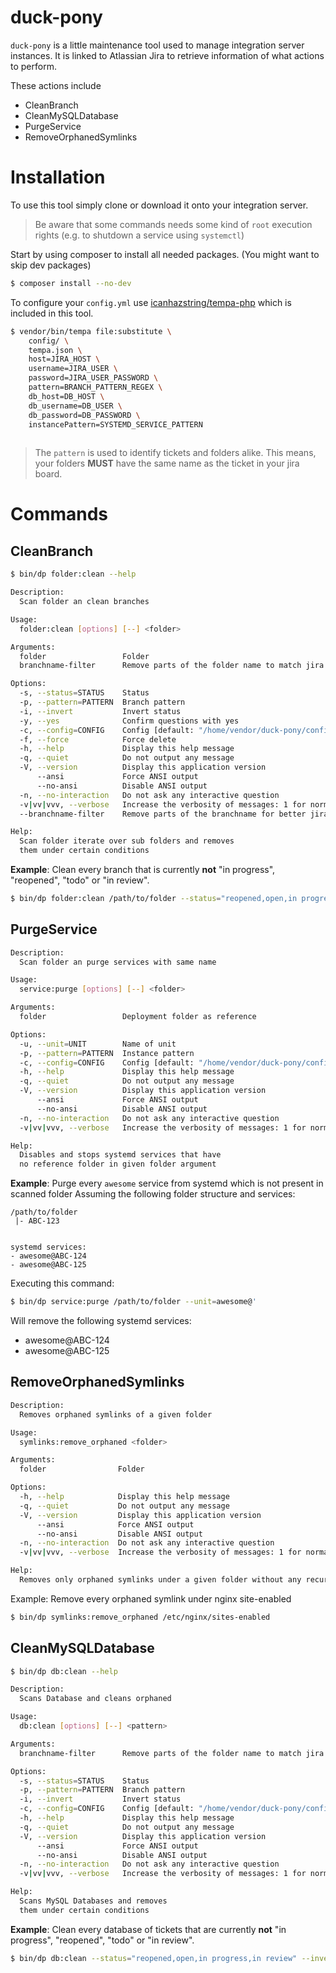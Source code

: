 # duck-pony

`duck-pony` is a little maintenance tool used to manage integration server instances.
It is linked to Atlassian Jira to retrieve information of what actions to perform.

These actions include
- CleanBranch
- CleanMySQLDatabase
- PurgeService
- RemoveOrphanedSymlinks

# Installation
To use this tool simply clone or download it onto your integration server.
> Be aware that some commands needs some kind of `root` execution rights (e.g. to shutdown a service using `systemctl`)

Start by using composer to install all needed packages. (You might want to skip dev packages)
```bash
$ composer install --no-dev
```

To configure your `config.yml` use [icanhazstring/tempa-php](https://github.com/icanhazstring/tempa-php) which is included in this tool.

```bash
$ vendor/bin/tempa file:substitute \
    config/ \
    tempa.json \
    host=JIRA_HOST \
    username=JIRA_USER \
    password=JIRA_USER_PASSWORD \
    pattern=BRANCH_PATTERN_REGEX \
    db_host=DB_HOST \
    db_username=DB_USER \
    db_password=DB_PASSWORD \
    instancePattern=SYSTEMD_SERVICE_PATTERN
    
```

> The `pattern` is used to identify tickets and folders alike. This means, your folders **MUST** have the same name
as the ticket in your jira board.

# Commands
## CleanBranch

```bash
$ bin/dp folder:clean --help

Description:
  Scan folder an clean branches

Usage:
  folder:clean [options] [--] <folder>

Arguments:
  folder                 Folder
  branchname-filter      Remove parts of the folder name to match jira ticket

Options:
  -s, --status=STATUS    Status
  -p, --pattern=PATTERN  Branch pattern
  -i, --invert           Invert status
  -y, --yes              Confirm questions with yes
  -c, --config=CONFIG    Config [default: "/home/vendor/duck-pony/config/config.yml"]
  -f, --force            Force delete
  -h, --help             Display this help message
  -q, --quiet            Do not output any message
  -V, --version          Display this application version
      --ansi             Force ANSI output
      --no-ansi          Disable ANSI output
  -n, --no-interaction   Do not ask any interactive question
  -v|vv|vvv, --verbose   Increase the verbosity of messages: 1 for normal output, 2 for more verbose output and 3 for debug
  --branchname-filter    Remove parts of the branchname for better jira ticket matching

Help:
  Scan folder iterate over sub folders and removes
  them under certain conditions
```

**Example**: Clean every branch that is currently **not** "in progress", "reopened", "todo" or "in review".
```bash
$ bin/dp folder:clean /path/to/folder --status="reopened,open,in progress,in review" --invert --yes
```

## PurgeService

```bash
Description:
  Scan folder an purge services with same name

Usage:
  service:purge [options] [--] <folder>

Arguments:
  folder                 Deployment folder as reference

Options:
  -u, --unit=UNIT        Name of unit
  -p, --pattern=PATTERN  Instance pattern
  -c, --config=CONFIG    Config [default: "/home/vendor/duck-pony/config/config.yml"]
  -h, --help             Display this help message
  -q, --quiet            Do not output any message
  -V, --version          Display this application version
      --ansi             Force ANSI output
      --no-ansi          Disable ANSI output
  -n, --no-interaction   Do not ask any interactive question
  -v|vv|vvv, --verbose   Increase the verbosity of messages: 1 for normal output, 2 for more verbose output and 3 for debug

Help:
  Disables and stops systemd services that have
  no reference folder in given folder argument
```

**Example**: Purge every `awesome` service from systemd which is not present in scanned folder
Assuming the following folder structure and services:
```
/path/to/folder
 |- ABC-123
 
 
systemd services:
- awesome@ABC-124
- awesome@ABC-125
```

Executing this command:
```bash
$ bin/dp service:purge /path/to/folder --unit=awesome@'
```

Will remove the following systemd services:
- awesome@ABC-124
- awesome@ABC-125

## RemoveOrphanedSymlinks

```bash
Description:
  Removes orphaned symlinks of a given folder

Usage:
  symlinks:remove_orphaned <folder>

Arguments:
  folder                Folder

Options:
  -h, --help            Display this help message
  -q, --quiet           Do not output any message
  -V, --version         Display this application version
      --ansi            Force ANSI output
      --no-ansi         Disable ANSI output
  -n, --no-interaction  Do not ask any interactive question
  -v|vv|vvv, --verbose  Increase the verbosity of messages: 1 for normal output, 2 for more verbose output and 3 for debug

Help:
  Removes only orphaned symlinks under a given folder without any recursion.
```

Example: Remove every orphaned symlink under nginx site-enabled
```bash
$ bin/dp symlinks:remove_orphaned /etc/nginx/sites-enabled
```

## CleanMySQLDatabase
```bash
$ bin/dp db:clean --help

Description:
  Scans Database and cleans orphaned

Usage:
  db:clean [options] [--] <pattern>

Arguments:
  branchname-filter      Remove parts of the folder name to match jira ticket                 

Options:
  -s, --status=STATUS    Status
  -p, --pattern=PATTERN  Branch pattern
  -i, --invert           Invert status
  -c, --config=CONFIG    Config [default: "/home/vendor/duck-pony/config/config.yml"]
  -h, --help             Display this help message
  -q, --quiet            Do not output any message
  -V, --version          Display this application version
      --ansi             Force ANSI output
      --no-ansi          Disable ANSI output
  -n, --no-interaction   Do not ask any interactive question
  -v|vv|vvv, --verbose   Increase the verbosity of messages: 1 for normal output, 2 for more verbose output and 3 for debug

Help:
  Scans MySQL Databases and removes
  them under certain conditions
```

**Example**: Clean every database of tickets that are currently **not** "in progress", "reopened", "todo" or "in review".
```bash
$ bin/dp db:clean --status="reopened,open,in progress,in review" --invert rsv_feature- rsv_bugfix-
```
